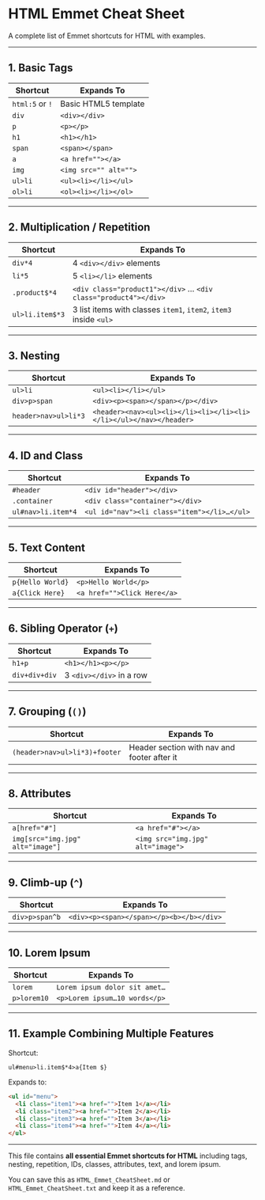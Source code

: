 # HTML Emmet Cheat Sheet

A complete list of Emmet shortcuts for HTML with examples.

---

## 1. Basic Tags
| Shortcut | Expands To |
|----------|------------|
| `html:5` or `!` | Basic HTML5 template |
| `div` | `<div></div>` |
| `p` | `<p></p>` |
| `h1` | `<h1></h1>` |
| `span` | `<span></span>` |
| `a` | `<a href=""></a>` |
| `img` | `<img src="" alt="">` |
| `ul>li` | `<ul><li></li></ul>` |
| `ol>li` | `<ol><li></li></ol>` |

---

## 2. Multiplication / Repetition
| Shortcut | Expands To |
|----------|------------|
| `div*4` | 4 `<div></div>` elements |
| `li*5` | 5 `<li></li>` elements |
| `.product$*4` | `<div class="product1"></div>` … `<div class="product4"></div>` |
| `ul>li.item$*3` | 3 list items with classes `item1`, `item2`, `item3` inside `<ul>` |

---

## 3. Nesting
| Shortcut | Expands To |
|----------|------------|
| `ul>li` | `<ul><li></li></ul>` |
| `div>p>span` | `<div><p><span></span></p></div>` |
| `header>nav>ul>li*3` | `<header><nav><ul><li></li><li></li><li></li></ul></nav></header>` |

---

## 4. ID and Class
| Shortcut | Expands To |
|----------|------------|
| `#header` | `<div id="header"></div>` |
| `.container` | `<div class="container"></div>` |
| `ul#nav>li.item*4` | `<ul id="nav"><li class="item"></li>…</ul>` |

---

## 5. Text Content
| Shortcut | Expands To |
|----------|------------|
| `p{Hello World}` | `<p>Hello World</p>` |
| `a{Click Here}` | `<a href="">Click Here</a>` |

---

## 6. Sibling Operator (`+`)
| Shortcut | Expands To |
|----------|------------|
| `h1+p` | `<h1></h1><p></p>` |
| `div+div+div` | 3 `<div></div>` in a row |

---

## 7. Grouping (`()`)
| Shortcut | Expands To |
|----------|------------|
| `(header>nav>ul>li*3)+footer` | Header section with nav and footer after it |

---

## 8. Attributes
| Shortcut | Expands To |
|----------|------------|
| `a[href="#"]` | `<a href="#"></a>` |
| `img[src="img.jpg" alt="image"]` | `<img src="img.jpg" alt="image">` |

---

## 9. Climb-up (`^`)
| Shortcut | Expands To |
|----------|------------|
| `div>p>span^b` | `<div><p><span></span></p><b></b></div>` |

---

## 10. Lorem Ipsum
| Shortcut | Expands To |
|----------|------------|
| `lorem` | `Lorem ipsum dolor sit amet…` |
| `p>lorem10` | `<p>Lorem ipsum…10 words</p>` |

---

## 11. Example Combining Multiple Features
Shortcut:
```
ul#menu>li.item$*4>a{Item $}
```
Expands to:
```html
<ul id="menu">
  <li class="item1"><a href="">Item 1</a></li>
  <li class="item2"><a href="">Item 2</a></li>
  <li class="item3"><a href="">Item 3</a></li>
  <li class="item4"><a href="">Item 4</a></li>
</ul>
```

---

This file contains **all essential Emmet shortcuts for HTML** including tags, nesting, repetition, IDs, classes, attributes, text, and lorem ipsum.

You can save this as `HTML_Emmet_CheatSheet.md` or `HTML_Emmet_CheatSheet.txt` and keep it as a reference.

